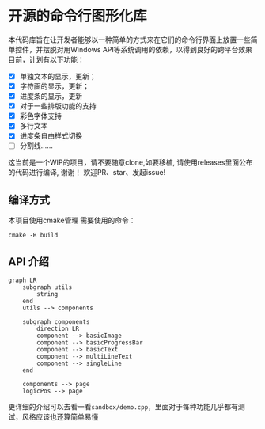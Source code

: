 # 开源的命令行图形化库
本代码库旨在让开发者能够以一种简单的方式来在它们的命令行界面上放置一些简单控件，并摆脱对用Windows API等系统调用的依赖，以得到良好的跨平台效果
目前，计划有以下功能：
- [X] 单独文本的显示，更新；
- [x] 字符画的显示，更新；
- [x] 进度条的显示，更新
- [X] 对于一些排版功能的支持
- [X] 彩色字体支持
- [X] 多行文本
- [X] 进度条自由样式切换
- [ ] 分割线……

这当前是一个WIP的项目，请不要随意clone,如要移植, 请使用releases里面公布的代码进行编译, 谢谢！
欢迎PR、star、发起issue!

## 编译方式
本项目使用cmake管理
需要使用的命令：
```
cmake -B build
```

## API 介绍
````mermaid 
graph LR
    subgraph utils
        string
    end
    utils --> components

    subgraph components
        direction LR
        component --> basicImage
        component --> basicProgressBar
        component --> basicText
        component --> multiLineText
        component --> singleLine
    end

    components --> page
    logicPos --> page
````
更详细的介绍可以去看一看`sandbox/demo.cpp`，里面对于每种功能几乎都有测试，风格应该也还算简单易懂
